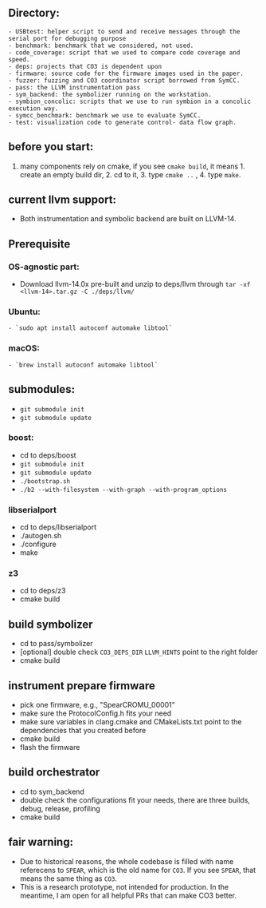## Directory:
```
- USBtest: helper script to send and receive messages through the serial port for debugging purpose
- benchmark: benchmark that we considered, not used.
- code_coverage: script that we used to compare code coverage and speed.
- deps: projects that CO3 is dependent upon
- firmware: source code for the firmware images used in the paper.
- fuzzer: fuzzing and CO3 coordinator script borrowed from SymCC.
- pass: the LLVM instrumentation pass
- sym_backend: the symbolizer running on the workstation.
- symbion_concolic: scripts that we use to run symbion in a concolic execution way.
- symcc_benchmark: benchmark we use to evaluate SymCC.
- test: visualization code to generate control- data flow graph. 
```
## before you start:
1. many components rely on cmake, if you see `cmake build`, it means 1. create an empty build dir, 2. cd to it, 3. type `cmake ..` , 4. type `make`.

## current llvm support:
- Both instrumentation and symbolic backend are built on LLVM-14. 

## Prerequisite 
### OS-agnostic part:
- Download llvm-14.0x pre-built and unzip to deps/llvm through `tar -xf <llvm-14>.tar.gz -C ./deps/llvm/`
### Ubuntu:
    - `sudo apt install autoconf automake libtool`
### macOS:
    - `brew install autoconf automake libtool`

## submodules:
- `git submodule init`
- `git submodule update`
### boost:
- cd to deps/boost
- `git submodule init`
- `git submodule update`
- `./bootstrap.sh`
- `./b2 --with-filesystem --with-graph --with-program_options`
### libserialport
- cd to deps/libserialport
- ./autogen.sh
- ./configure
- make
### z3
- cd to deps/z3
- cmake build 

## build symbolizer
- cd to pass/symbolizer
- [optional] double check `CO3_DEPS_DIR` `LLVM_HINTS` point to the right folder
- cmake build 

## instrument prepare firmware
- pick one firmware, e.g., "SpearCROMU_00001"
- make sure the ProtocolConfig.h fits your need
- make sure variables in clang.cmake and CMakeLists.txt point to the dependencies that you created before
- cmake build 
- flash the firmware

## build orchestrator
- cd to sym_backend
- double check the configurations fit your needs, there are three builds, debug, release, profiling
- cmake build 


## fair warning:
- Due to historical reasons, the whole codebase is filled with name referecens to `SPEAR`, which is the old name for `CO3`. If you see `SPEAR`, that means the same thing as `CO3`. 
- This is a research prototype, not intended for production. In the meantime, I am open for all helpful PRs that can make CO3 better. 